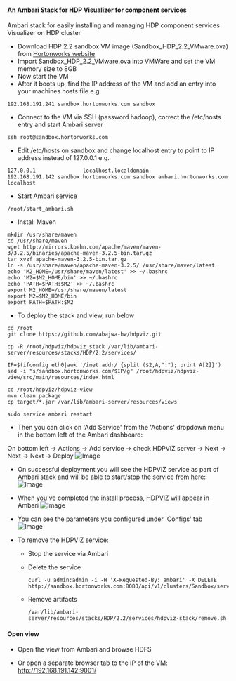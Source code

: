 #### An Ambari Stack for HDP Visualizer for component services
Ambari stack for easily installing and managing HDP component services Visualizer on HDP cluster

- Download HDP 2.2 sandbox VM image (Sandbox_HDP_2.2_VMware.ova) from [Hortonworks website](http://hortonworks.com/products/hortonworks-sandbox/)
- Import Sandbox_HDP_2.2_VMware.ova into VMWare and set the VM memory size to 8GB
- Now start the VM
- After it boots up, find the IP address of the VM and add an entry into your machines hosts file e.g.
```
192.168.191.241 sandbox.hortonworks.com sandbox    
```
- Connect to the VM via SSH (password hadoop), correct the /etc/hosts entry and start Ambari server
```
ssh root@sandbox.hortonworks.com
```

- Edit /etc/hosts on sandbox and change localhost entry to point to IP address instead of 127.0.0.1 e.g. 
```
127.0.0.1               localhost.localdomain
192.168.191.142 sandbox.hortonworks.com sandbox ambari.hortonworks.com localhost
```
- Start Ambari service
```
/root/start_ambari.sh
```
- Install Maven
```
mkdir /usr/share/maven
cd /usr/share/maven
wget http://mirrors.koehn.com/apache/maven/maven-3/3.2.5/binaries/apache-maven-3.2.5-bin.tar.gz
tar xvzf apache-maven-3.2.5-bin.tar.gz
ln -s /usr/share/maven/apache-maven-3.2.5/ /usr/share/maven/latest
echo 'M2_HOME=/usr/share/maven/latest' >> ~/.bashrc
echo 'M2=$M2_HOME/bin' >> ~/.bashrc
echo 'PATH=$PATH:$M2' >> ~/.bashrc
export M2_HOME=/usr/share/maven/latest
export M2=$M2_HOME/bin
export PATH=$PATH:$M2
```

- To deploy the stack and view, run below
```
cd /root
git clone https://github.com/abajwa-hw/hdpviz.git 

cp -R /root/hdpviz/hdpviz_stack /var/lib/ambari-server/resources/stacks/HDP/2.2/services/

IP=$(ifconfig eth0|awk '/inet addr/ {split ($2,A,":"); print A[2]}')
sed -i "s/sandbox.hortonworks.com/$IP/g" /root/hdpviz/hdpviz-view/src/main/resources/index.html

cd /root/hdpviz/hdpviz-view
mvn clean package
cp target/*.jar /var/lib/ambari-server/resources/views

sudo service ambari restart
```
- Then you can click on 'Add Service' from the 'Actions' dropdown menu in the bottom left of the Ambari dashboard:

On bottom left -> Actions -> Add service -> check HDPVIZ server -> Next -> Next -> Next -> Deploy
![Image](../master/screenshots/screenshot-vnc-config.png?raw=true)

- On successful deployment you will see the HDPVIZ service as part of Ambari stack and will be able to start/stop the service from here:
![Image](../master/screenshots/screenshot-vnc-stack.png?raw=true)

- When you've completed the install process, HDPVIZ will appear in Ambari 
![Image](../master/screenshots/screenshot-freeipa-stack.png?raw=true)

- You can see the parameters you configured under 'Configs' tab
![Image](../master/screenshots/screenshot-freeipa-stack-config.png?raw=true)

- To remove the HDPVIZ service: 
  - Stop the service via Ambari
  - Delete the service
  
    ```
    curl -u admin:admin -i -H 'X-Requested-By: ambari' -X DELETE http://sandbox.hortonworks.com:8080/api/v1/clusters/Sandbox/services/HDPVIZ
    ```
  - Remove artifacts 
  
    ```
    /var/lib/ambari-server/resources/stacks/HDP/2.2/services/hdpviz-stack/remove.sh
    ```


#### Open view

- Open the view from Ambari and browse HDFS

- Or open a separate browser tab to the IP of the VM:
http://192.168.191.142:9001/





